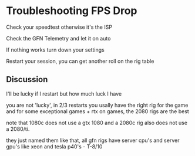 # Troubleshooting FPS Drop

Check your speedtest otherwise it's the ISP

Check the GFN Telemetry and let it on auto

If nothing works turn down your settings

Restart your session, you can get another roll on the rig table

## Discussion

I'll be lucky if I restart but how much luck I have

you are not 'lucky', in 2/3 restarts you usally have the right rig for the game and for some exceptional games + rtx on games, the 2080 rigs are the best

note that 1080c does not use a gtx 1080 and a 2080c rig also does not use a 2080/ti.

they just named them like that, all gfn rigs have server cpu's and server gpu's like xeon and tesla p40's - T-8/10

